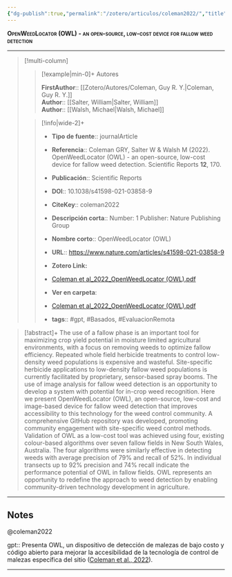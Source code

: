 ```yaml
---
{"dg-publish":true,"permalink":"/zotero/articulos/coleman2022/","title":"OpenWeedLocator (OWL) - an open-source, low-cost device for fallow weed detection","tags":["#zotero"]}
---
```



<span style="font-variant:small-caps; font-weight: bold;">OpenWeedLocator (OWL) - an open-source, low-cost device for fallow weed detection</span>

---


> [!multi-column]
>
>> [!example|min-0]+ Autores
>> 
>> **FirstAuthor**:: [[Zotero/Autores/Coleman, Guy R. Y.\|Coleman, Guy R. Y.]]  
>> **Author**:: [[Salter, William\|Salter, William]]  
>> **Author**:: [[Walsh, Michael\|Walsh, Michael]]  
 >
>
>> [!info|wide-2]+
>>
>> - **Tipo de fuente**:: journalArticle
>> - **Referencia**:: Coleman GRY, Salter W & Walsh M (2022). OpenWeedLocator (OWL) - an open-source, low-cost device for fallow weed detection. Scientific Reports **12**, 170.
>> - **Publicación**:: Scientific Reports
>> - **DOI**:: 10.1038/s41598-021-03858-9
>> - **CiteKey**:: coleman2022
>> - **Descripción corta**:: Number: 1
Publisher: Nature Publishing Group
>> - **Nombre corto**:: OpenWeedLocator (OWL)
>> - **URL**:: https://www.nature.com/articles/s41598-021-03858-9
>> - **Zotero Link:** 
>> - [Coleman et al_2022_OpenWeedLocator (OWL).pdf](zotero://select/library/items/RB3QBU8N)
>>
>> - **Ver en carpeta**: 
>> - [Coleman et al_2022_OpenWeedLocator (OWL).pdf](file://J:\OneDrive\Articulos\Coleman%20et%20al_2022_OpenWeedLocator%20(OWL).pdf)
>> - **tags**:: #gpt, #Basados, #EvaluacionRemota



> [!abstract]+ 
>The use of a fallow phase is an important tool for maximizing crop yield potential in moisture limited agricultural environments, with a focus on removing weeds to optimize fallow efficiency. Repeated whole field herbicide treatments to control low-density weed populations is expensive and wasteful. Site-specific herbicide applications to low-density fallow weed populations is currently facilitated by proprietary, sensor-based spray booms. The use of image analysis for fallow weed detection is an opportunity to develop a system with potential for in-crop weed recognition. Here we present OpenWeedLocator (OWL), an open-source, low-cost and image-based device for fallow weed detection that improves accessibility to this technology for the weed control community. A comprehensive GitHub repository was developed, promoting community engagement with site-specific weed control methods. Validation of OWL as a low-cost tool was achieved using four, existing colour-based algorithms over seven fallow fields in New South Wales, Australia. The four algorithms were similarly effective in detecting weeds with average precision of 79% and recall of 52%. In individual transects up to 92% precision and 74% recall indicate the performance potential of OWL in fallow fields. OWL represents an opportunity to redefine the approach to weed detection by enabling community-driven technology development in agriculture.


--- 

## Notes

@coleman2022

gpt:: Presenta OWL, un dispositivo de detección de malezas de bajo costo y código abierto para mejorar la accesibilidad de la tecnología de control de malezas específica del sitio ([Coleman et al., 2022](zotero://select/library/items/DL78STD4)).






---







